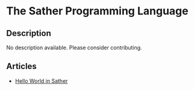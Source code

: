 # The Sather Programming Language

## Description

No description available. Please consider contributing.

## Articles

- [Hello World in Sather](https://sampleprograms.io/projects/hello-world/sather)